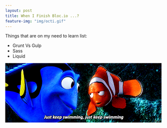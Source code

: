 ```yaml
---
layout: post
title: When I Finish Bloc.io ...?
feature-img: "img/octi.gif"
---
```


Things that are on my need to learn list:

* Grunt Vs Gulp
* Sass
* Liquid

![Hang In There Image](/img/swimming.gif)
